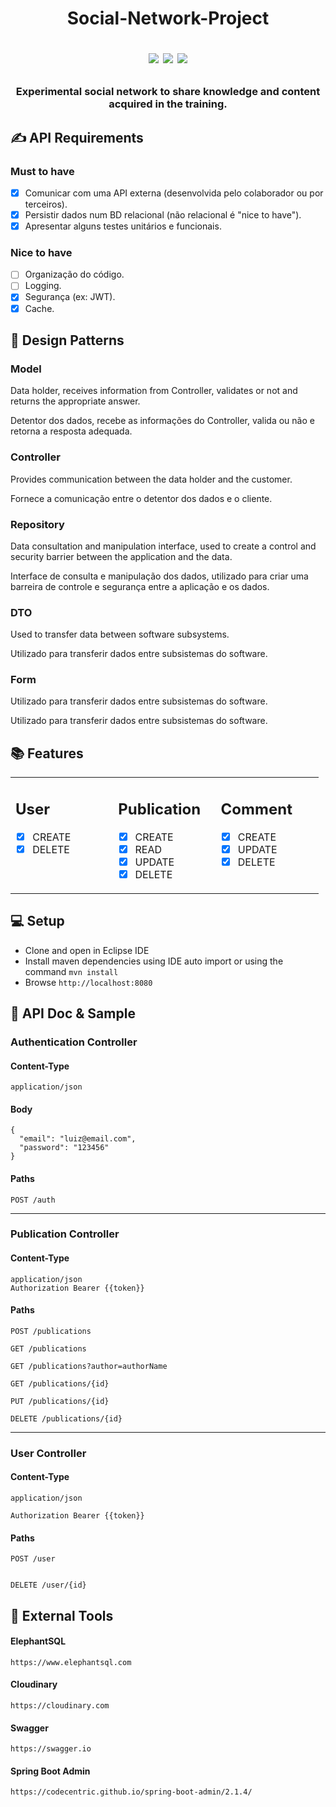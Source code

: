 <h1 align="center">
    Social-Network-Project
  <p><img src="https://img.shields.io/badge/Java-ED8B00?style=for-the-badge&logo=java&logoColor=white"/> <img src="https://img.shields.io/badge/PostgreSQL-316192?style=for-the-badge&logo=postgresql&logoColor=white"/> <img src="https://img.shields.io/badge/Eclipse-2C2255?style=for-the-badge&logo=eclipse&logoColor=white"/></p>
</h1>
<h3 align="center">Experimental social network to share knowledge and content acquired in the training.  </h3>



✍️ API Requirements
-----
### Must to have
- [x] Comunicar com uma API externa (desenvolvida pelo colaborador ou por terceiros).
- [x] Persistir dados num BD relacional (não relacional é "nice to have").
- [x] Apresentar alguns testes unitários e funcionais.

### Nice to have
- [ ] Organização do código.
- [ ] Logging.
- [x] Segurança (ex: JWT).
- [x] Cache.

📝 Design Patterns
-----
  ### Model  
  Data holder, receives information from Controller, validates
  or not and returns the appropriate answer.

  Detentor dos dados, recebe as informações do Controller, valida
  ou não e retorna a resposta adequada.

  ### Controller
  Provides communication between the data holder and the customer.

  Fornece a comunicação entre o detentor dos dados e o cliente.

  ### Repository
  Data consultation and manipulation interface, used to create a control and security barrier between the application and the data.  

  Interface de consulta e manipulação dos dados, utilizado para criar uma barreira de controle e segurança entre a aplicação e os dados.

  ### DTO
  Used to transfer data between software subsystems.

  Utilizado para transferir dados entre subsistemas do software.

  ### Form 
  Utilizado para transferir dados entre subsistemas do software.

  Utilizado para transferir dados entre subsistemas do software.


📚 Features
-----

  <table border="0" width="100%"
  >
  <tr>

  <td width="30%" valign="top" border="0">

  ## User
  - [x] CREATE
  - [x] DELETE

  </td>
  <td width="30%" valign="top">

  ## Publication
  - [x] CREATE
  - [x] READ
  - [x] UPDATE
  - [x] DELETE

  </td>
  <td width="30%" valign="top">

  ## Comment
  - [x] CREATE
  - [x] UPDATE
  - [x] DELETE

  </td>

</tr>
</table>




💻 Setup
-----
- Clone and open in Eclipse IDE
- Install maven dependencies using IDE auto import or using the command ``mvn install``
- Browse ``http://localhost:8080``
    
📃 API Doc & Sample
----------------

###  Authentication Controller
  
  #### Content-Type
  
    application/json
    
  #### Body
  
    {
      "email": "luiz@email.com",
      "password": "123456"
    }
    
  #### Paths
  
    POST /auth
-----    
### Publication Controller

 #### Content-Type
   ```
   application/json
   Authorization Bearer {{token}}
   ```
 #### Paths
  ```
  POST /publications
  ```

   ```
  GET /publications
  ```

  ```
  GET /publications?author=authorName
  ```

  ```
  GET /publications/{id}
  ```

  ```
  PUT /publications/{id}
  ```

  ```
  DELETE /publications/{id}
  ```
  
-----  
### User Controller
 
  #### Content-Type
   ```
   application/json
   
   Authorization Bearer {{token}}
   ```
  #### Paths
    POST /user
   ```

   DELETE /user/{id}
   ```
   
📲 External Tools
----------------

  #### ElephantSQL
  ```
  https://www.elephantsql.com
  ```
  #### Cloudinary
  ```
  https://cloudinary.com
  ```
  #### Swagger
  ```
  https://swagger.io
  ```
  #### Spring Boot Admin
  ```
  https://codecentric.github.io/spring-boot-admin/2.1.4/
  ```
